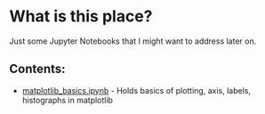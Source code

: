 # What is this place?

Just some Jupyter Notebooks that I might want to address later on.

## Contents:

- [matplotlib_basics.ipynb](matplotlib/matplotlib_basics.ipynb) - Holds basics of plotting, axis, labels, histographs in matplotlib

